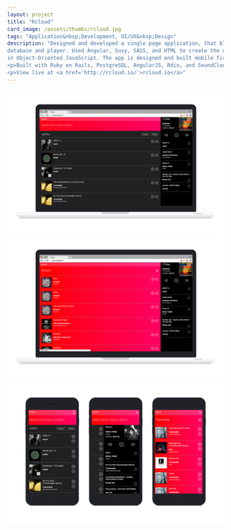 ```yaml
---
layout: project
title: "Rcloud"
card_image: /assets/thumbs/rcloud.jpg
tags: "Application&nbsp;Development, UI/UX&nbsp;Design"
description: "Designed and developed a single page application, that blends SoundCloud and Rdio's API's into one seamless music 
database and player. Used Angular, Susy, SASS, and HTML to create the user interface while keeping the core music player functions 
in Object-Oriented JavaScript. The app is designed and built mobile first and is fully responsive.</p>
<p>Built with Ruby on Rails, PostgreSQL, AngularJS, Rdio, and SoundCloud.</p>
<p>View live at <a href='http://rcloud.io/'>rcloud.io</a>"
---
```


<img src="../assets/project_images/rcloud/rcloud-home.jpg" />
<img src="../assets/project_images/rcloud/rcloud-search.jpg" />
<img src="../assets/project_images/rcloud/rcloud-mobile.jpg" />